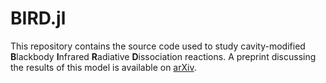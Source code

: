 # BIRD.jl

This repository contains the source code used to study cavity-modified **B**lackbody **I**nfrared **R**adiative **D**issociation reactions.
A preprint discussing the results of this model is available on [arXiv](https://arxiv.org/abs/2409.09000). 

